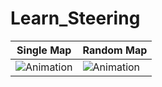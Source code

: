 # Learn_Steering

Single Map | Random Map
--- | --- 
![Animation](resources/cars_single_speed.gif) | ![Animation](resources/cars_random.gif) | 


